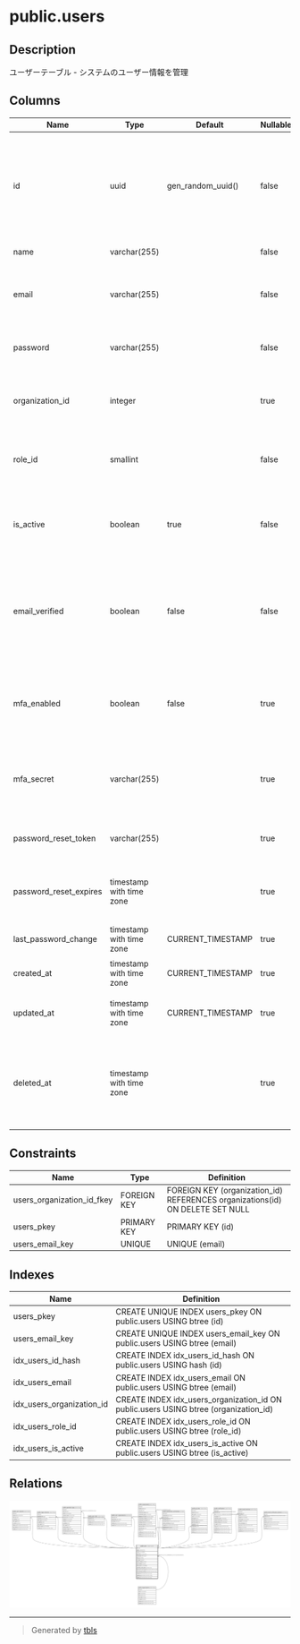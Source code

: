 # public.users

## Description

ユーザーテーブル - システムのユーザー情報を管理

## Columns

| Name | Type | Default | Nullable | Children | Parents | Comment |
| ---- | ---- | ------- | -------- | -------- | ------- | ------- |
| id | uuid | gen_random_uuid() | false | [public.user_sessions](public.user_sessions.md) [public.login_histories](public.login_histories.md) [public.operation_logs](public.operation_logs.md) [public.user_roles](public.user_roles.md) [public.user_organizations](public.user_organizations.md) [public.assessments](public.assessments.md) [public.assessment_comments](public.assessment_comments.md) [public.gis_data](public.gis_data.md) [public.notifications](public.notifications.md) [public.email_histories](public.email_histories.md) [public.email_verification_tokens](public.email_verification_tokens.md) |  | ユーザーID（主キー、自動掲番） |
| name | varchar(255) |  | false |  |  | ユーザー名 |
| email | varchar(255) |  | false |  |  | メールアドレス（ユニーク制約あり） |
| password | varchar(255) |  | false |  |  | ハッシュ化されたパスワード |
| organization_id | integer |  | true |  | [public.organizations](public.organizations.md) | 組織ID（外部キー、組織マスタのID） |
| role_id | smallint |  | false |  |  | 役割ID（外部キー、役割マスタのID） |
| is_active | boolean | true | false |  |  | 有効フラグ（TRUE: 有効、FALSE: 無効） |
| email_verified | boolean | false | false |  |  | メールアドレスの確認済みフラグ（TRUE: 確認済み、FALSE: 未確認） |
| mfa_enabled | boolean | false | true |  |  | 多要素認証の有効フラグ（TRUE: 有効、FALSE: 無効） |
| mfa_secret | varchar(255) |  | true |  |  | 多要素認証のシークレットキー（TOTP用） |
| password_reset_token | varchar(255) |  | true |  |  | パスワードリセット用のトークン |
| password_reset_expires | timestamp with time zone |  | true |  |  | パスワードリセットトークンの有効期限 |
| last_password_change | timestamp with time zone | CURRENT_TIMESTAMP | true |  |  | 最後のパスワード変更日時 |
| created_at | timestamp with time zone | CURRENT_TIMESTAMP | true |  |  | ユーザー作成日時 |
| updated_at | timestamp with time zone | CURRENT_TIMESTAMP | true |  |  | ユーザー情報の最終更新日時 |
| deleted_at | timestamp with time zone |  | true |  |  | ユーザー削除日時（論理削除用、NULLの場合は削除されていない） |

## Constraints

| Name | Type | Definition |
| ---- | ---- | ---------- |
| users_organization_id_fkey | FOREIGN KEY | FOREIGN KEY (organization_id) REFERENCES organizations(id) ON DELETE SET NULL |
| users_pkey | PRIMARY KEY | PRIMARY KEY (id) |
| users_email_key | UNIQUE | UNIQUE (email) |

## Indexes

| Name | Definition |
| ---- | ---------- |
| users_pkey | CREATE UNIQUE INDEX users_pkey ON public.users USING btree (id) |
| users_email_key | CREATE UNIQUE INDEX users_email_key ON public.users USING btree (email) |
| idx_users_id_hash | CREATE INDEX idx_users_id_hash ON public.users USING hash (id) |
| idx_users_email | CREATE INDEX idx_users_email ON public.users USING btree (email) |
| idx_users_organization_id | CREATE INDEX idx_users_organization_id ON public.users USING btree (organization_id) |
| idx_users_role_id | CREATE INDEX idx_users_role_id ON public.users USING btree (role_id) |
| idx_users_is_active | CREATE INDEX idx_users_is_active ON public.users USING btree (is_active) |

## Relations

![er](public.users.svg)

---

> Generated by [tbls](https://github.com/k1LoW/tbls)

